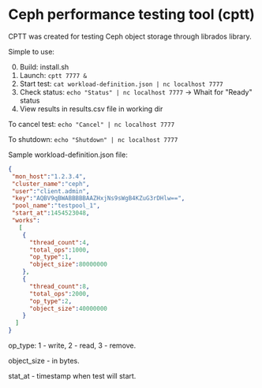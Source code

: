 # Ceph performance testing tool (cptt)

CPTT was created for testing Ceph object storage through librados library.

Simple to use:

0. Build: install.sh
1. Launch: ```cptt 7777 &```
2. Start test: ```cat workload-definition.json | nc localhost 7777```
3. Check status: ```echo "Status" | nc localhost 7777``` -> Whait for "Ready" status
4. View results in results.csv file in working dir

To cancel test: ```echo "Cancel" | nc localhost 7777```

To shutdown: ```echo "Shutdown" | nc localhost 7777```

Sample workload-definition.json file:

```json
{
 "mon_host":"1.2.3.4",
 "cluster_name":"ceph",
 "user":"client.admin",
 "key":"AQBV9qBWABBBBBAAZHxjNs9sWgB4KZuG3rDHlw==",
 "pool_name":"testpool_1",
 "start_at":1454523048,
 "works":
   [
    {
      "thread_count":4,
      "total_ops":1000,
      "op_type":1,
      "object_size":80000000
    },
    {
      "thread_count":8,
      "total_ops":2000,
      "op_type":2,
      "object_size":40000000
    }
  ]
}
```
op_type: 1 - write, 2 - read, 3 - remove.

object_size - in bytes.

stat_at - timestamp when test will start.
